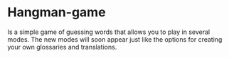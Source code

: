 # Hangman-game

Is a simple game of guessing words that allows you to play in several modes. The new modes will soon appear just like the options for creating your own glossaries and translations.
